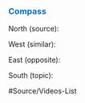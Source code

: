 




### <span style="color:#0070c0">Compass</span>
North (source):


West (similar):


East (opposite):


South (topic):


#Source/Videos-List